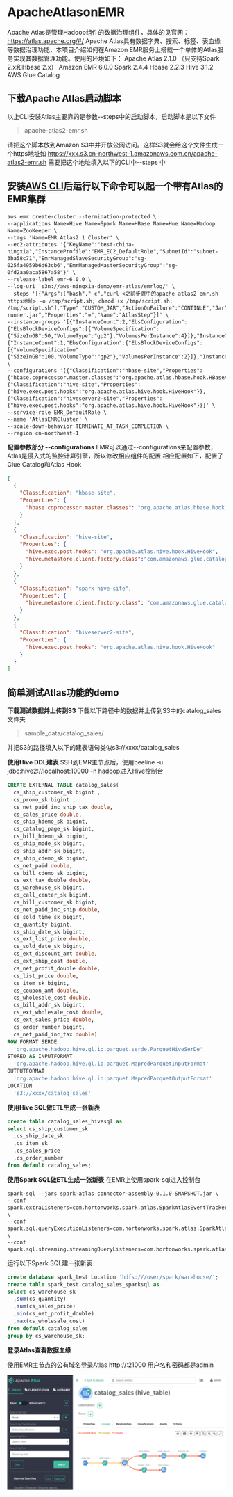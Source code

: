 # ApacheAtlasonEMR

Apache Atlas是管理Hadoop组件的数据治理组件，具体的见官网：https://atlas.apache.org/#/
Apache Atlas具有数据字典、搜索、标签、表血缘等数据治理功能，本项目介绍如何在Amazon EMR服务上搭载一个单体的Atlas服务实现其数据管理功能。使用的环境如下：
Apache Atlas 2.1.0 （只支持Spark 2.x和Hbase 2.x）
Amazon EMR 6.0.0
Spark 2.4.4
Hbase 2.2.3
Hive 3.1.2
AWS Glue Catalog

## 下载Apache Atlas启动脚本
以上CLI安装Atlas主要靠的是参数--steps中的启动脚本，启动脚本是以下文件

>apache-atlas2-emr.sh

请把这个脚本放到Amazon S3中并开放公网访问。这样S3就会给这个文件生成一个https地址如
https://xxx.s3.cn-northwest-1.amazonaws.com.cn/apache-atlas2-emr.sh
需要把这个地址填入以下的CLI中--steps 中

## 安装[AWS CLI](https://aws.amazon.com/cli/)后运行以下命令可以起一个带有Atlas的EMR集群

```
aws emr create-cluster --termination-protected \
--applications Name=Hive Name=Spark Name=HBase Name=Hue Name=Hadoop Name=ZooKeeper \
--tags 'Name=EMR Atlas2.1 Cluster' \
--ec2-attributes '{"KeyName":"test-china-ningxia","InstanceProfile":"EMR_EC2_DefaultRole","SubnetId":"subnet-3ba58c71","EmrManagedSlaveSecurityGroup":"sg-025fa4959b6d63cb6","EmrManagedMasterSecurityGroup":"sg-0fd2aa0aca5867a58"}' \
--release-label emr-6.0.0 \
--log-uri 's3n://aws-ningxia-demo/emr-atlas/emrlog/' \
--steps '[{"Args":["bash","-c","curl <之前步骤中的apache-atlas2-emr.sh https地址> -o /tmp/script.sh; chmod +x /tmp/script.sh; /tmp/script.sh"],"Type":"CUSTOM_JAR","ActionOnFailure":"CONTINUE","Jar":"command-runner.jar","Properties":"=","Name":"AtlasStep"}]' \
--instance-groups '[{"InstanceCount":2,"EbsConfiguration":{"EbsBlockDeviceConfigs":[{"VolumeSpecification":{"SizeInGB":50,"VolumeType":"gp2"},"VolumesPerInstance":4}]},"InstanceGroupType":"CORE","InstanceType":"m5.2xlarge","Name":"Core"},{"InstanceCount":1,"EbsConfiguration":{"EbsBlockDeviceConfigs":[{"VolumeSpecification":{"SizeInGB":100,"VolumeType":"gp2"},"VolumesPerInstance":2}]},"InstanceGroupType":"MASTER","InstanceType":"m5.xlarge","Name":"Master"}]' \
--configurations '[{"Classification":"hbase-site","Properties":{"hbase.coprocessor.master.classes":"org.apache.atlas.hbase.hook.HBaseAtlasCoprocessor"}},{"Classification":"hive-site","Properties":{"hive.exec.post.hooks":"org.apache.atlas.hive.hook.HiveHook"}},{"Classification":"hiveserver2-site","Properties":{"hive.exec.post.hooks":"org.apache.atlas.hive.hook.HiveHook"}}]' \
--service-role EMR_DefaultRole \
--name 'AtlasEMRCluster' \
--scale-down-behavior TERMINATE_AT_TASK_COMPLETION \
--region cn-northwest-1
```


**配置参数部分 --configurations**
EMR可以通过--configurations来配置参数，Atlas是侵入式的监控计算引擎，所以修改相应组件的配置
相应配置如下，配置了Glue Catalog和Atlas Hook
```json
[
  {
    "Classification": "hbase-site",
    "Properties": {
      "hbase.coprocessor.master.classes": "org.apache.atlas.hbase.hook.HBaseAtlasCoprocessor"
    }
  },
  {
    "Classification": "hive-site",
    "Properties": {
      "hive.exec.post.hooks": "org.apache.atlas.hive.hook.HiveHook",
      "hive.metastore.client.factory.class":"com.amazonaws.glue.catalog.metastore.AWSGlueDataCatalogHiveClientFactory"
    }
  },
  {
    "Classification": "spark-hive-site",
    "Properties": {
      "hive.metastore.client.factory.class": "com.amazonaws.glue.catalog.metastore.AWSGlueDataCatalogHiveClientFactory"
    }
  },
  {
    "Classification": "hiveserver2-site",
    "Properties": {
      "hive.exec.post.hooks": "org.apache.atlas.hive.hook.HiveHook"
    }
  }
]

```
## 简单测试Atlas功能的demo

**下载测试数据并上传到S3**
下载以下路径中的数据并上传到S3中的catalog_sales文件夹

>sample_data/catalog_sales/

并把S3的路径填入以下的建表语句类似s3://xxxx/catalog_sales

**使用Hive DDL建表**
SSH到EMR主节点后，使用beeline -u jdbc:hive2://localhost:10000 -n hadoop进入Hive控制台
```SQL
CREATE EXTERNAL TABLE catalog_sales(
  cs_ship_customer_sk bigint , 
  cs_promo_sk bigint , 
  cs_net_paid_inc_ship_tax double, 
  cs_sales_price double, 
  cs_ship_hdemo_sk bigint, 
  cs_catalog_page_sk bigint, 
  cs_bill_hdemo_sk bigint, 
  cs_ship_mode_sk bigint, 
  cs_ship_addr_sk bigint, 
  cs_ship_cdemo_sk bigint, 
  cs_net_paid double, 
  cs_bill_cdemo_sk bigint, 
  cs_ext_tax_double double, 
  cs_warehouse_sk bigint, 
  cs_call_center_sk bigint, 
  cs_bill_customer_sk bigint, 
  cs_net_paid_inc_ship double, 
  cs_sold_time_sk bigint, 
  cs_quantity bigint, 
  cs_ship_date_sk bigint, 
  cs_ext_list_price double, 
  cs_sold_date_sk bigint, 
  cs_ext_discount_amt double, 
  cs_ext_ship_cost double, 
  cs_net_profit_double double, 
  cs_list_price double, 
  cs_item_sk bigint, 
  cs_coupon_amt double, 
  cs_wholesale_cost double, 
  cs_bill_addr_sk bigint, 
  cs_ext_wholesale_cost double, 
  cs_ext_sales_price double, 
  cs_order_number bigint, 
  cs_net_paid_inc_tax double)
ROW FORMAT SERDE 
  'org.apache.hadoop.hive.ql.io.parquet.serde.ParquetHiveSerDe' 
STORED AS INPUTFORMAT 
  'org.apache.hadoop.hive.ql.io.parquet.MapredParquetInputFormat' 
OUTPUTFORMAT 
  'org.apache.hadoop.hive.ql.io.parquet.MapredParquetOutputFormat'
LOCATION
  's3://xxxx/catalog_sales'
```
**使用Hive SQL做ETL生成一张新表**

```SQL
create table catalog_sales_hivesql as
select cs_ship_customer_sk
  ,cs_ship_date_sk
  ,cs_item_sk
  ,cs_sales_price
  ,cs_order_number
from default.catalog_sales;

```
**使用Spark SQL做ETL生成一张新表**
在EMR上使用spark-sql进入控制台
```
spark-sql --jars spark-atlas-connector-assembly-0.1.0-SNAPSHOT.jar \
--conf spark.extraListeners=com.hortonworks.spark.atlas.SparkAtlasEventTracker \
--conf spark.sql.queryExecutionListeners=com.hortonworks.spark.atlas.SparkAtlasEventTracker \
--conf spark.sql.streaming.streamingQueryListeners=com.hortonworks.spark.atlas.SparkAtlasStreamingQueryEventTracker
```

运行以下Spark SQL建一张新表
```SQL
create database spark_test Location 'hdfs:///user/spark/warehouse/';
create table spark_test.catalog_sales_sparksql as
select cs_warehouse_sk
  ,sum(cs_quantity)
  ,sum(cs_sales_price)
  ,min(cs_net_profit_double)
  ,max(cs_wholesale_cost)
from default.catalog_sales
group by cs_warehouse_sk;
```

**登录Atlas查看数据血缘**

使用EMR主节点的公有域名登录Atlas
http://<EMR master DNS>:21000
用户名和密码都是admin

![image](https://github.com/liuluhe/DataEngineering/blob/master/assets/atlasdatalineage.png)